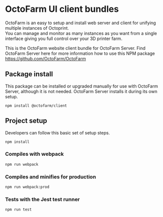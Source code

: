 # OctoFarm UI client bundles
OctoFarm is an easy to setup and install web server and client for unifying multiple instances of Octoprint. 
<br/>You can manage and monitor as many instances as you want from a single interface giving you full control over your 3D printer farm.

This is the OctoFarm website client bundle for OctoFarm Server.
Find OctoFarm Server here for more information how to use this NPM package https://github.com/OctoFarm/OctoFarm

## Package install
This package can be installed or upgraded manually for use with OctoFarm Server, although it is not needed. OctoFarm Server installs it during its own setup.
```
npm install @octofarm/client
```

## Project setup
Developers can follow this basic set of setup steps.
```
npm install
```

### Compiles with webpack
```
npm run webpack
```

### Compiles and minifies for production
```
npm run webpack:prod
```

### Tests with the Jest test runner
```
npm run test
```
